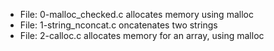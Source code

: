 * File: 0-malloc_checked.c allocates memory using malloc
* File: 1-string_nconcat.c oncatenates two strings
* File: 2-calloc.c allocates memory for an array, using malloc
